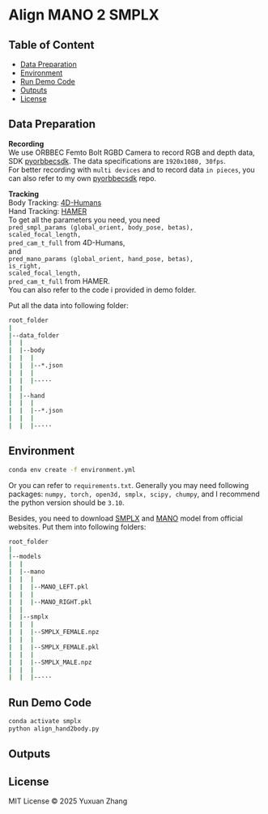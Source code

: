 # Align MANO 2 SMPLX


## Table of Content
- [Data Preparation](#data-preparation)
- [Environment](#environment)
- [Run Demo Code](#run-demo-code)
- [Outputs](#outputs)
- [License](#license)


## Data Preparation

**Recording** <br>
We use ORBBEC Femto Bolt RGBD Camera to record RGB and depth data, SDK [pyorbbecsdk](https://github.com/orbbec/pyorbbecsdk.git). The data specifications are `1920x1080, 30fps`. <br>
For better recording with `multi devices` and to record data `in pieces`, you can also refer to my own [pyorbbecsdk](https://github.com/YuxuanZhang271/pyorbbecsdk.git) repo. 

**Tracking** <br>
Body Tracking: [4D-Humans](https://github.com/shubham-goel/4D-Humans.git) <br>
Hand Tracking: [HAMER](https://github.com/geopavlakos/hamer.git) <br>
To get all the parameters you need, you need <br>
`pred_smpl_params (global_orient, body_pose, betas), ` <br> 
`scaled_focal_length, ` <br> 
`pred_cam_t_full` from 4D-Humans, <br>
and <br>
`pred_mano_params (global_orient, hand_pose, betas), ` <br> 
`is_right, ` <br> 
`scaled_focal_length, ` <br> 
`pred_cam_t_full` from HAMER. <br>
You can also refer to the code i provided in demo folder. 

Put all the data into following folder: 
```bash
root_folder
|
|--data_folder
|  |
|  |--body
|  |  |
|  |  |--*.json
|  |  |
|  |  |--···
|  |
|  |--hand
|  |  |
|  |  |--*.json
|  |  |
|  |  |--···
```


## Environment
```bash
conda env create -f environment.yml
```

Or you can refer to `requirements.txt`. Generally you may need following packages: `numpy, torch, open3d, smplx, scipy, chumpy`, and I recommend the python version should be `3.10`.

Besides, you need to download [SMPLX](https://smpl-x.is.tue.mpg.de) and [MANO](https://mano.is.tue.mpg.de) model from official websites. Put them into following folders: 
```bash
root_folder
|
|--models
|  |
|  |--mano
|  |  |
|  |  |--MANO_LEFT.pkl
|  |  |
|  |  |--MANO_RIGHT.pkl
|  |
|  |--smplx
|  |  |
|  |  |--SMPLX_FEMALE.npz
|  |  |
|  |  |--SMPLX_FEMALE.pkl
|  |  |
|  |  |--SMPLX_MALE.npz
|  |  |
|  |  |--···
```


## Run Demo Code
```bash
conda activate smplx
python align_hand2body.py
```

## Outputs


## License
MIT License © 2025 Yuxuan Zhang
